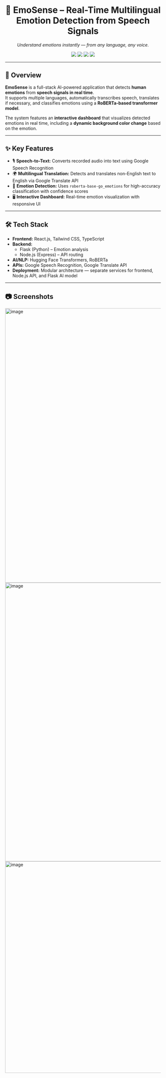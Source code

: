 <h1 align="center">🎤 EmoSense – Real-Time Multilingual Emotion Detection from Speech Signals</h1>

<p align="center">
  <i>Understand emotions instantly — from any language, any voice.</i>
</p>

<p align="center">
  <img src="https://img.shields.io/badge/Frontend-React.js-blue?style=for-the-badge">
  <img src="https://img.shields.io/badge/Backend-Flask%20%26%20Node.js-green?style=for-the-badge">
  <img src="https://img.shields.io/badge/Language-Python%20%7C%20TypeScript-yellow?style=for-the-badge">
  <img src="https://img.shields.io/badge/NLP-RoBERTa-red?style=for-the-badge">
</p>

---

## 📖 Overview
**EmoSense** is a full-stack AI-powered application that detects **human emotions** from **speech signals in real time**.  
It supports multiple languages, automatically transcribes speech, translates if necessary, and classifies emotions using a **RoBERTa-based transformer model**.  

The system features an **interactive dashboard** that visualizes detected emotions in real time, including a **dynamic background color change** based on the emotion.

---

## ✨ Key Features
- 🎙 **Speech-to-Text:** Converts recorded audio into text using Google Speech Recognition  
- 🌍 **Multilingual Translation:** Detects and translates non-English text to English via Google Translate API  
- 🤖 **Emotion Detection:** Uses `roberta-base-go_emotions` for high-accuracy classification with confidence scores  
- 🖥 **Interactive Dashboard:** Real-time emotion visualization with responsive UI  

---

## 🛠 Tech Stack
- **Frontend:** React.js, Tailwind CSS, TypeScript  
- **Backend:**  
  - Flask (Python) – Emotion analysis  
  - Node.js (Express) – API routing  
- **AI/NLP:** Hugging Face Transformers, RoBERTa  
- **APIs:** Google Speech Recognition, Google Translate API  
- **Deployment:** Modular architecture — separate services for frontend, Node.js API, and Flask AI model  

---

## 📷 Screenshots
<img width="1207" height="887" alt="image" src="https://github.com/user-attachments/assets/777d6a31-4101-4839-aab3-cdf404c53ac9" />

<img width="1207" height="901" alt="image" src="https://github.com/user-attachments/assets/c56db4d2-6977-42fd-bd06-f10d61b8898a" />

<img width="1280" height="684" alt="image" src="https://github.com/user-attachments/assets/22e0a263-5c6e-4703-85d7-5614105e43a7" />


